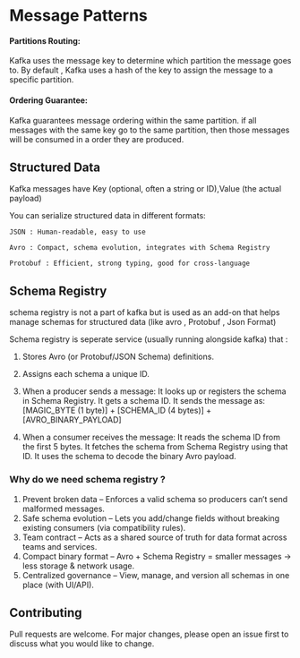 # Message Patterns

#### Partitions Routing:
Kafka uses the message key to determine which partition the message goes to. By default , Kafka uses a hash of the key to assign the message to a specific partition.

#### Ordering Guarantee:
Kafka guarantees message ordering within the same partition. if all messages with the same key go to the same partition, then those messages will be consumed in a order they are produced.


## Structured Data

Kafka messages have
Key (optional, often a string or ID),Value (the actual payload)

You can serialize structured data in different formats:

```
JSON : Human-readable, easy to use

Avro : Compact, schema evolution, integrates with Schema Registry

Protobuf : Efficient, strong typing, good for cross-language
```


## Schema Registry

schema registry is not a part of kafka but is used as an add-on that helps manage schemas for structured data
(like avro , Protobuf , Json Format)

Schema registry is seperate service (usually running alongside kafka) that :
1. Stores Avro (or Protobuf/JSON Schema) definitions.
2. Assigns each schema a unique ID.
3. When a producer sends a message:
    It looks up or registers the schema in Schema Registry.
    It gets a schema ID.
    It sends the message as:
        [MAGIC_BYTE (1 byte)] + [SCHEMA_ID (4 bytes)] + [AVRO_BINARY_PAYLOAD]


4. When a consumer receives the message:
    It reads the schema ID from the first 5 bytes.
    It fetches the schema from Schema Registry using that ID.
    It uses the schema to decode the binary Avro payload.


### Why do we need schema registry ?

1. Prevent broken data – Enforces a valid schema so producers can’t send malformed messages.
2. Safe schema evolution – Lets you add/change fields without breaking existing consumers (via compatibility rules).
3. Team contract – Acts as a shared source of truth for data format across teams and services.
4. Compact binary format – Avro + Schema Registry = smaller messages → less storage & network usage.
5. Centralized governance – View, manage, and version all schemas in one place (with UI/API).

## Contributing

Pull requests are welcome. For major changes, please open an issue first
to discuss what you would like to change.
